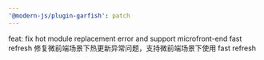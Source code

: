 ```yaml
---
'@modern-js/plugin-garfish': patch
---
```


feat: fix hot module replacement error and support microfront-end fast refresh
修复微前端场景下热更新异常问题，支持微前端场景下使用 fast refresh
